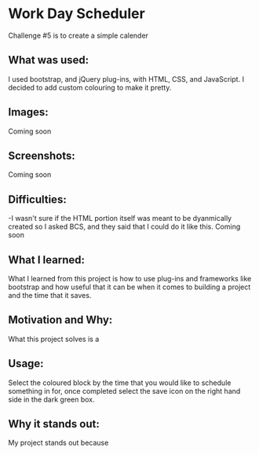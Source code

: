 #  Work Day Scheduler
Challenge #5 is to create a simple calender

## What was used:
I used bootstrap, and jQuery plug-ins, with HTML, CSS, and JavaScript. 
I decided to add custom colouring to make it pretty.

## Images:
Coming soon

## Screenshots:
Coming soon

## Difficulties:
-I wasn't sure if the HTML portion itself was meant to be dyanmically created so I asked BCS, and they said that I could do it like this.
Coming soon

## What I learned:
What I learned from this project is how to use plug-ins and frameworks like bootstrap and how useful that it can be when it comes to building a project and the time that it saves. 

## Motivation and Why:
What this project solves is a 

## Usage:
Select the coloured block by the time that you would like to schedule something in for, once completed select the save icon on the right hand side in the dark green box. 

## Why it stands out:
My project stands out because